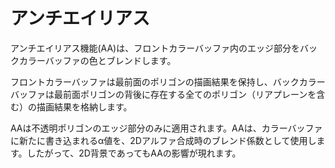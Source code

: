 # アンチエイリアス

アンチエイリアス機能(AA)は、フロントカラーバッファ内のエッジ部分をバックカラーバッファの色とブレンドします。

フロントカラーバッファは最前面のポリゴンの描画結果を保持し、バックカラーバッファは最前面ポリゴンの背後に存在する全てのポリゴン（リアプレーンを含む）の描画結果を格納します。

AAは不透明ポリゴンのエッジ部分のみに適用されます。AAは、カラーバッファに新たに書き込まれるα値を、2Dアルファ合成時のブレンド係数として使用します。したがって、2D背景であってもAAの影響が現れます。

